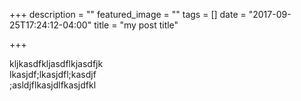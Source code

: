 +++
description = ""
featured_image = ""
tags = []
date = "2017-09-25T17:24:12-04:00"
title = "my post title"

+++

kljkasdfkljasdflkjasdfjk  
lkasjdf;lkasjdfl;kasdjf  
;asldjflkasjdlfkasjdfkl  
